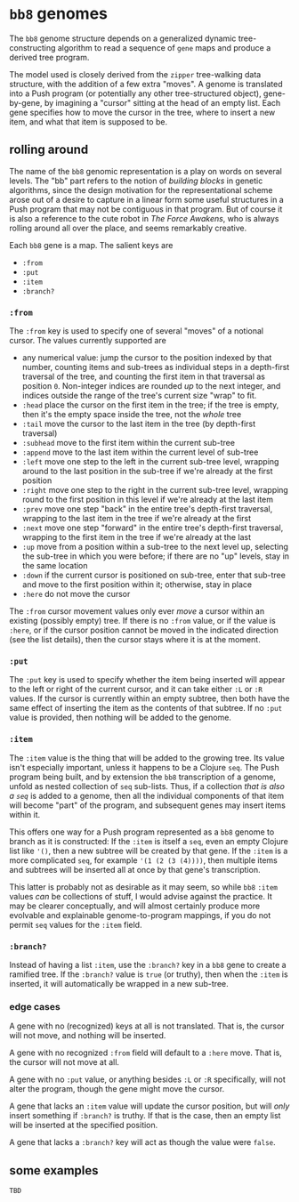 # `bb8` genomes

The `bb8` genome structure depends on a generalized dynamic tree-constructing algorithm to read a sequence of `gene` maps and produce a derived tree program.

The model used is closely derived from the `zipper` tree-walking data structure, with the addition of a few extra "moves". A genome is translated into a Push program (or potentially any other tree-structured object), gene-by-gene, by imagining a "cursor" sitting at the head of an empty list. Each gene specifies how to move the cursor in the tree, where to insert a new item, and what that item is supposed to be.

## rolling around

The name of the `bb8` genomic representation is a play on words on several levels. The "bb" part refers to the notion of _building blocks_ in genetic algorithms, since the design motivation for the representational scheme arose out of a desire to capture in a linear form some useful structures in a Push program that may not be contiguous in that program. But of course it is also a reference to the cute robot in _The Force Awakens_, who is always rolling around all over the place, and seems remarkably creative.

Each `bb8` gene is a map. The salient keys are

- `:from`
- `:put`
- `:item`
- `:branch?`

### `:from`

The `:from` key is used to specify one of several "moves" of a notional cursor. The values currently supported are

- any numerical value: jump the cursor to the position indexed by that number, counting items and sub-trees as individual steps in a depth-first traversal of the tree, and counting the first item in that traversal as position `0`. Non-integer indices are rounded _up_ to the next integer, and indices outside the range of the tree's current size "wrap" to fit.
- `:head` place the cursor on the first item in the tree; if the tree is empty, then it's the empty space inside the tree, not the _whole_ tree
- `:tail` move the cursor to the last item in the tree (by depth-first traversal)
- `:subhead` move to the first item within the current sub-tree
- `:append` move to the last item within the current level of sub-tree
- `:left` move one step to the left in the current sub-tree level, wrapping around to the last position in the sub-tree if we're already at the first position
- `:right` move one step to the right in the current sub-tree level, wrapping round to the first position in this level if we're already at the last item
- `:prev` move one step "back" in the entire tree's depth-first traversal, wrapping to the last item in the tree if we're already at the first
- `:next` move one step "forward" in the entire tree's depth-first traversal, wrapping to the first item in the tree if we're already at the last
- `:up` move from a position within a sub-tree to the next level up, selecting the sub-tree in which you were before; if there are no "up" levels, stay in the same location
- `:down` if the current cursor is positioned on  sub-tree, enter that sub-tree and move to the first position within it; otherwise, stay in place
- `:here` do not move the cursor

The `:from` cursor movement values only ever _move_ a cursor within an existing (possibly empty) tree. If there is no `:from` value, or if the value is `:here`, or if the cursor position cannot be moved in the indicated direction (see the list details), then the cursor stays where it is at the moment.

### `:put`

The `:put` key is used to specify whether the item being inserted will appear to the left or right of the current cursor, and it can take either `:L` or `:R` values. If the cursor is currently within an empty subtree, then both have the same effect of inserting the item as the contents of that subtree. If no `:put` value is provided, then nothing will be added to the genome.

### `:item`

The `:item` value is the thing that will be added to the growing tree. Its value isn't especially important, unless it happens to be a Clojure `seq`. The Push program being built, and by extension the `bb8` transcription of a genome, unfold as nested collection of `seq` sub-lists. Thus, if a collection _that is also a `seq`_ is added to a genome, then all the individual components of that item will become "part" of the program, and subsequent genes may insert items within it.

This offers one way for a Push program represented as a `bb8` genome to branch as it is constructed: If the `:item` is itself a `seq`, even an empty Clojure list like `'()`, then a new subtree will be created by that gene. If the `:item` is a more complicated `seq`, for example `'(1 (2 (3 (4))))`, then multiple items and subtrees will be inserted all at once by that gene's transcription.

This latter is probably not as desirable as it may seem, so while `bb8` `:item` values _can_ be collections of stuff, I would advise against the practice. It may be clearer conceptually, and will almost certainly produce more evolvable and explainable genome-to-program mappings, if you do not permit `seq` values for the `:item` field.

### `:branch?`

Instead of having a list `:item`, use the `:branch?` key in a `bb8` gene to create a ramified tree. If the `:branch?` value is `true` (or truthy), then when the `:item` is inserted, it will automatically be wrapped in a new sub-tree.

### edge cases

A gene with no (recognized) keys at all is not translated. That is, the cursor will not move, and nothing will be inserted.

A gene with no recognized `:from` field will default to a `:here` move. That is, the cursor will not move at all.

A gene with no `:put` value, or anything besides `:L` or `:R` specifically, will not alter the program, though the gene might move the cursor.

A gene that lacks an `:item` value will update the cursor position, but will _only_ insert something if `:branch?` is truthy. If that is the case, then an empty list will be inserted at the specified position.

A gene that lacks a `:branch?` key will act as though the value were `false`.

## some examples

`TBD`
